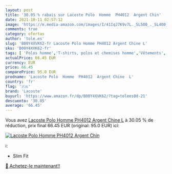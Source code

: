 ```yaml
---
layout: post
title: '30.05 % rabais sur Lacoste Polo  Homme  PH4012  Argent Chin'
date: 2021-10-11 02:57:12
image: 'https://m.media-amazon.com/images/I/41IqJ7K9v7L._SL500_._SL400_.jpg'
comments: true
category: ofertas
author: 'tole.es'
slug: 'B00Y4XVK62-fr Lacoste Polo Homme PH4012 Argent Chine L'
sku: 'B00Y4XVK62-fr'
tags: [ 'Polos homme','T-shirts, polos et chemises homme','Vêtements','Vêtements homme','lacoste', ]
actualPrice: 66.45 EUR
currency: EUR
price: 66.45
comparePrice: 95.0 EUR
prodname: 'Lacoste Polo  Homme  PH4012  Argent Chine  L'
country: 'fr'
flag: '🇫🇷'
brand: 'Lacoste'
buyurl: 'https://www.amazon.fr/dp/B00Y4XVK62/?tag=tolees0d-21'
descuento: '30.05'
average: '66.45'
---
```


Vous avez [Lacoste Polo  Homme  PH4012  Argent Chine  L](https://www.amazon.fr/dp/B00Y4XVK62/?tag=tolees0d-21)  à  30.05 % de réduction, prix final  66.45 EUR (original: 95.0 EUR) ici:

[![Lacoste Polo  Homme  PH4012  Argent Chin](https://m.media-amazon.com/images/I/41IqJ7K9v7L._SL500_._SL400_.jpg)](https://www.amazon.fr/dp/B00Y4XVK62/?tag=tolees0d-21)

ℹ️:

- Slim Fit

[🛒 Achetez-le maintenant!!](https://www.amazon.fr/dp/B00Y4XVK62/?tag=tolees0d-21)
